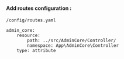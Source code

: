 #### Add routes configuration :
    
    /config/routes.yaml

    admin_core:
        resource:
            path: ../src/AdminCore/Controller/
            namespace: App\AdminCore\Controller
        type: attribute